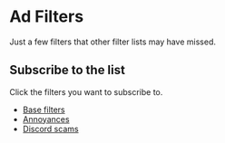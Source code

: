 # Ad Filters
Just a few filters that other filter lists may have missed.

## Subscribe to the list
Click the filters you want to subscribe to.

- [Base filters](abp:subscribe?location=https%3A%2F%2Fraw.githubusercontent.com%2Fchristianavi%2FAd-Filters%2Fmain%2Ffilters%2Fbase.txt&title=Base%20filters)
- [Annoyances](abp:subscribe?location=https%3A%2F%2Fraw.githubusercontent.com%2Fchristianavi%2FAd-Filters%2Fmain%2Ffilters%2Fannoyances.txt&title=Base%20filters)
- [Discord scams](abp:subscribe?location=https%3A%2F%2Fraw.githubusercontent.com%2Fchristianavi%2FAd-Filters%2Fmain%2Ffilters%2Fdiscord-scams.txt&title=Base%20filters)